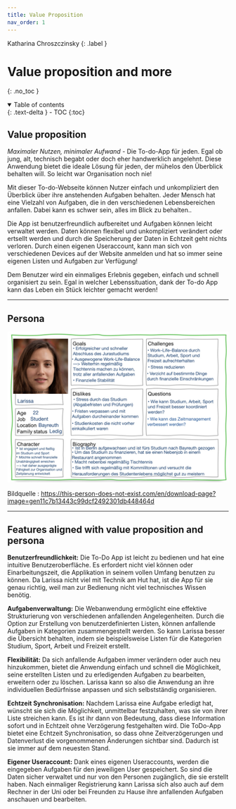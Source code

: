 ```yaml
---
title: Value Proposition
nav_order: 1
---
```


Katharina Chroszczinsky
{: .label }

# Value proposition and more
{: .no_toc }

<details open markdown="block">
  <summary>
    Table of contents
  </summary>
  {: .text-delta }
- TOC
{:toc}
</details>

## Value proposition 

*Maximaler Nutzen, minimaler Aufwand* - Die To-do-App für jeden.
 Egal ob jung, alt, technisch begabt oder doch eher handwerklich angelehnt. Diese Anwendung bietet die ideale Lösung für jeden, der mühelos den Überblick behalten will. So leicht war Organisation noch nie!

Mit dieser To-do-Webseite können Nutzer einfach und unkompliziert den Überblick über ihre anstehenden Aufgaben behalten. Jeder Mensch hat eine Vielzahl von Aufgaben, die in den verschiedenen Lebensbereichen anfallen. Dabei kann es schwer sein, alles im Blick zu behalten..

Die App ist benutzerfreundlich aufbereitet und Aufgaben können leicht verwaltet werden. Daten können flexibel und unkompliziert verändert oder ertsellt werden und durch die Speicherung der Daten in Echtzeit geht nichts verloren. Durch einen eigenen Useraccount, kann man sich von verschiedenen Devices auf der Website anmelden und hat so immer seine eigenen Listen und Aufgaben zur Verfügung!

Dem Benutzer wird ein einmaliges Erlebnis gegeben, einfach und schnell organisiert zu sein. Egal in welcher Lebenssituation, dank der To-do App kann das Leben ein Stück leichter gemacht werden!

---

## Persona

![Persona Bild](images/persona.jpg)

Bildquelle
: https://this-person-does-not-exist.com/en/download-page?image=gen11c7b13443c99dcf2492301db448464d

---

## Features aligned with value proposition and persona

**Benutzerfreundlichkeit:** 
Die To-Do App ist leicht zu bedienen und hat eine intuitive Benutzeroberfläche. Es erfordert nicht viel können oder Einarbeitungszeit, die Applikation in seinem vollen Umfang benutzen zu können. Da Larissa nicht viel mit Technik am Hut hat, ist die App für sie genau richtig, weil man zur Bedienung nicht viel technisches Wissen benötig.

**Aufgabenverwaltung:**
Die Webanwendung ermöglicht eine effektive Strukturierung von verschiedenen anfallenden Angelegenheiten. Durch die Option zur Erstellung von benutzerdefinierten Listen, können anfallende Aufgaben in Kategorien zusammengestellt werden. So kann Larissa besser die Übersicht behalten, indem sie beispielsweise Listen für die Kategorien Studium, Sport, Arbeit und Freizeit erstellt.

**Flexibilität:**
Da sich anfallende Aufgaben immer verändern oder auch neu hinzukommen, bietet die Anwendung einfach und schnell die Möglichkeit, seine erstellten Listen und zu erledigenden Aufgaben zu bearbeiten, erweitern oder zu löschen. Larissa kann so also die Anwendung an ihre individuellen Bedürfnisse anpassen und sich selbstständig organisieren.

**Echtzeit Synchronisation:**
Nachdem Larissa eine Aufgabe erledigt hat, wünscht sie sich die Möglichkeit, unmittelbar festzuhalten, was sie von ihrer Liste streichen kann. Es ist ihr dann von Bedeutung, dass diese Information sofort und in Echtzeit ohne Verzögerung festgehalten wird. Die ToDo-App bietet eine Echtzeit Synchronisation, so dass ohne Zeitverzögerungen und Datenverlust die vorgenommenen Änderungen sichtbar sind. Dadurch ist sie immer auf dem neuesten Stand. 

**Eigener Useraccount:**
Dank eines eigenen Useraccounts, werden die eingegeben Aufgaben für den jeweiligen User gespeichert. So sind die Daten sicher verwaltet und nur von den Personen zugänglich, die sie erstellt haben. Nach einmaliger Registrierung kann Larissa sich also auch auf dem Rechner in der Uni oder bei Freunden zu Hause ihre anfallenden Aufgaben anschauen und bearbeiten.


